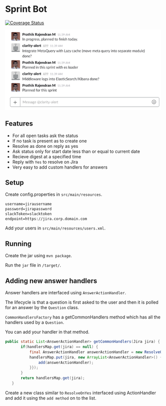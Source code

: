 # Sprint Bot
[![Coverage Status](https://coveralls.io/repos/github/prathik/sprintbot/badge.svg?branch=master)](https://coveralls.io/github/prathik/sprintbot?branch=master)

![Demo Image](demo.png?raw=true "Demo Image")

## Features

* For all open tasks ask the status
* If no task is present as to create one
* Resolve as done on reply as yes
* Ask status only for start date less than or equal to current date
* Recieve digest at a specified time
* Reply with `Yes` to resolve on Jira
* Very easy to add custom handlers for answers

## Setup

Create config.properties in `src/main/resources`.

```
username=jirausername
password=jirapassword
slackToken=slacktoken
endpoint=https://jira.corp.domain.com
```

Add your users in `src/main/resources/users.xml`.

## Running

Create the jar using `mvn package`.

Run the `jar` file in `/target/`.

## Adding new answer handlers

Answer handlers are interfaced using `AnswerActionHandler`. 

The lifecycle is that a question is first asked to the user and then it is polled for an answer by the `Question` class.

`CommonHandlersFactory` has a getCommonHandlers method which has all the handlers used by a `Question`. 
 
 You can add your handler in that method.
 
 ```java
 public static List<AnswerActionHandler> getCommonHandlers(Jira jira) {
        if(handlersMap.get(jira) == null) {
            final AnswerActionHandler answerActionHandler = new ResolveOnYes(jira);
            handlersMap.put(jira, new ArrayList<AnswerActionHandler>() {{
                add(answerActionHandler);
            }});
        }
        return handlersMap.get(jira);
    }
```

Create a new class similar to `ResolveOnYes` interfaced using ActionHandler and add it using the `add method` on to the list.


